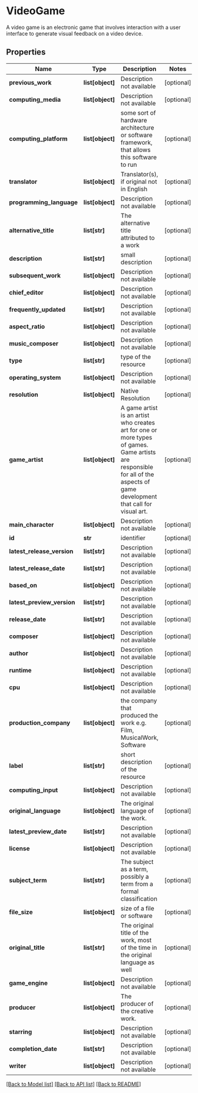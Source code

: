 # VideoGame

A video game is an electronic game that involves interaction with a user interface to generate visual feedback on a video device.
## Properties
Name | Type | Description | Notes
------------ | ------------- | ------------- | -------------
**previous_work** | **list[object]** | Description not available | [optional] 
**computing_media** | **list[object]** | Description not available | [optional] 
**computing_platform** | **list[object]** | some sort of hardware architecture or software framework, that allows this software to run | [optional] 
**translator** | **list[object]** | Translator(s), if original not in English | [optional] 
**programming_language** | **list[object]** | Description not available | [optional] 
**alternative_title** | **list[str]** | The alternative title attributed to a work | [optional] 
**description** | **list[str]** | small description | [optional] 
**subsequent_work** | **list[object]** | Description not available | [optional] 
**chief_editor** | **list[object]** | Description not available | [optional] 
**frequently_updated** | **list[str]** | Description not available | [optional] 
**aspect_ratio** | **list[object]** | Description not available | [optional] 
**music_composer** | **list[object]** | Description not available | [optional] 
**type** | **list[str]** | type of the resource | [optional] 
**operating_system** | **list[object]** | Description not available | [optional] 
**resolution** | **list[object]** | Native Resolution | [optional] 
**game_artist** | **list[object]** | A game artist is an artist who creates art for one or more types of games. Game artists are responsible for all of the aspects of game development that call for visual art. | [optional] 
**main_character** | **list[object]** | Description not available | [optional] 
**id** | **str** | identifier | [optional] 
**latest_release_version** | **list[str]** | Description not available | [optional] 
**latest_release_date** | **list[str]** | Description not available | [optional] 
**based_on** | **list[object]** | Description not available | [optional] 
**latest_preview_version** | **list[str]** | Description not available | [optional] 
**release_date** | **list[str]** | Description not available | [optional] 
**composer** | **list[object]** | Description not available | [optional] 
**author** | **list[object]** | Description not available | [optional] 
**runtime** | **list[object]** | Description not available | [optional] 
**cpu** | **list[object]** | Description not available | [optional] 
**production_company** | **list[object]** | the company that produced the work e.g. Film, MusicalWork, Software | [optional] 
**label** | **list[str]** | short description of the resource | [optional] 
**computing_input** | **list[object]** | Description not available | [optional] 
**original_language** | **list[object]** | The original language of the work. | [optional] 
**latest_preview_date** | **list[str]** | Description not available | [optional] 
**license** | **list[object]** | Description not available | [optional] 
**subject_term** | **list[str]** | The subject as a term, possibly a term from a formal classification | [optional] 
**file_size** | **list[object]** | size of a file or software | [optional] 
**original_title** | **list[str]** | The original title of the work, most of the time in the original language as well | [optional] 
**game_engine** | **list[object]** | Description not available | [optional] 
**producer** | **list[object]** | The producer of the creative work. | [optional] 
**starring** | **list[object]** | Description not available | [optional] 
**completion_date** | **list[str]** | Description not available | [optional] 
**writer** | **list[object]** | Description not available | [optional] 

[[Back to Model list]](../README.md#documentation-for-models) [[Back to API list]](../README.md#documentation-for-api-endpoints) [[Back to README]](../README.md)


